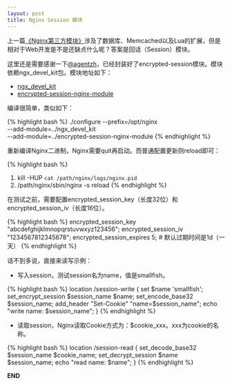 ```yaml
---
layout: post
title: Nginx Session 模块
---
```

上一篇[《Nginx第三方模块》](http://chenxiaoyu.org/2011/10/30/nginx-modules.html)涉及了数据库、Memcached以及Lua的扩展，但是相对于Web开发是不是还缺点什么呢？答案是回话（Session）模块。

这里还是需要感谢一下[@agentzh](http://weibo.com/agentzh)，已经封装好了encrypted-session模块。模块依赖ngx_devel_kit包。模块地址如下：

* [ngx_devel_kit](https://github.com/simpl/ngx_devel_kit)
* [encrypted-session-nginx-module](https://github.com/agentzh/encrypted-session-nginx-module)

编译很简单，类似如下：

{% highlight bash %}
./configure --prefix=/opt/nginx \
    --add-module=../ngx_devel_kit \
    --add-module=../encrypted-session-nginx-module
{% endhighlight %}

重新编译Nginx二进制，Nginx需要quit再启动。而普通配置更新则reload即可：

{% highlight bash %}
1. kill -HUP `cat /path/nginx/logs/nginx.pid`
2. /path/nginx/sbin/nginx -s reload
{% endhighlight %}

在测试之前，需要配置encrypted_session_key（长度32位）和encrypted_session_iv（长度16位）。

{% highlight bash %}
encrypted_session_key "abcdefghijklmnopqrstuvwxyz123456";
encrypted_session_iv "1234567812345678";
encrypted_session_expires 5; # 默认过期时间是1d（一天）
{% endhighlight %}

话不到多说，直接来读写示例：

* 写入session，测试session名为name，值是smallfish。

{% highlight bash %}
location /session-write {
    set $name 'smallfish';
    set_encrypt_session $session_name $name;
    set_encode_base32 $session_name;
    add_header "Set-Cookie" "name=$session_name";
    echo "write name: $session_name";
}
{% endhighlight %}

* 读取session，Nginx读取Cookie方式为：$cookie_xxx。xxx为cookie的名称。

{% highlight bash %}
location /session-read {
    set_decode_base32 $session_name $cookie_name;
    set_decrypt_session $name $session_name;
    echo "read name: $name";
}
{% endhighlight %}


__END__
